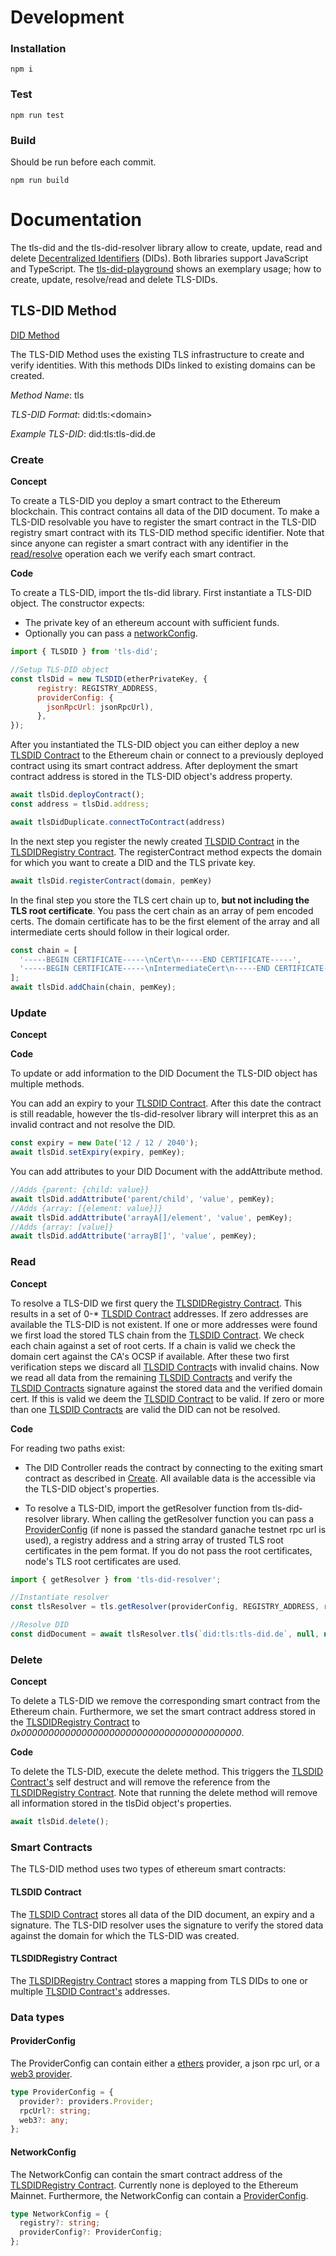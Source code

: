 # Development

### Installation

```
npm i
```


### Test

```
npm run test
```

### Build

Should be run before each commit.

```
npm run build
```

# Documentation

The tls-did and the tls-did-resolver library allow to create, update, read and delete [Decentralized Identifiers](https://www.w3.org/TR/did-core/) (DIDs). Both libraries support JavaScript and TypeScript. The [tls-did-playground](https://github.com/digitalcredentials/tls-did-playground) shows an exemplary usage; how to create, update, resolve/read and delete TLS-DIDs.

## TLS-DID Method

[DID Method](https://www.w3.org/TR/did-core/#dfn-did-methods)

The TLS-DID Method uses the existing TLS infrastructure to create and verify identities. With this methods DIDs linked to existing domains can be created.

*Method Name*: tls

*TLS-DID Format*: did:tls:\<domain>

*Example TLS-DID*: did:tls:tls-did.de

### Create

**Concept**

To create a TLS-DID you deploy a smart contract  to the Ethereum blockchain. This contract contains all data of the DID document. To make a TLS-DID resolvable you have to register the smart contract in the TLS-DID registry smart contract with its TLS-DID method specific identifier. Note that since anyone can register a smart contract with any identifier in the [read/resolve](#read) operation each we verify each smart contract.

**Code**

To create a TLS-DID, import the tls-did library. First instantiate a TLS-DID object. The constructor expects:
* The private key of an ethereum account with sufficient funds.
* Optionally you can pass a [networkConfig](#networkConfig).

```javascript
import { TLSDID } from 'tls-did';

//Setup TLS-DID object
const tlsDid = new TLSDID(etherPrivateKey, {
      registry: REGISTRY_ADDRESS,
      providerConfig: {
        jsonRpcUrl: jsonRpcUrl),
      },
});
```

After you instantiated the TLS-DID object you can either deploy a new [TLSDID Contract](#TLSDID-Contract) to the Ethereum chain or connect to a previously deployed contract using its smart contract address. After deployment the smart contract address is stored in the TLS-DID object's address property.

```javascript
await tlsDid.deployContract();
const address = tlsDid.address;
```

```javascript
await tlsDidDuplicate.connectToContract(address)
```

In the next step you register the newly created [TLSDID Contract](#TLSDID-Contract) in the [TLSDIDRegistry Contract](#TLSDIDRegistry-Contract). The registerContract method expects the domain for which you want to create a DID and the TLS private key.

```javascript
await tlsDid.registerContract(domain, pemKey)

```

In the final step you store the TLS cert chain up to, **but not including the TLS root certificate**. You pass the cert chain as an array of pem encoded certs. The domain certificate has to be the first element of the array and all intermediate certs should follow in their logical order.

```javascript
const chain = [
  '-----BEGIN CERTIFICATE-----\nCert\n-----END CERTIFICATE-----',
  '-----BEGIN CERTIFICATE-----\nIntermediateCert\n-----END CERTIFICATE-----',
];
await tlsDid.addChain(chain, pemKey);
```
### Update
**Concept**

**Code**

To update or add information to the DID Document the TLS-DID object has multiple methods.

You can add an expiry to your [TLSDID Contract](#TLSDID-Contract). After this date the contract is still readable, however the tls-did-resolver library will interpret this as an invalid contract and not resolve the DID.

```javascript
const expiry = new Date('12 / 12 / 2040');
await tlsDid.setExpiry(expiry, pemKey);
```

You can add attributes to your DID Document with the addAttribute method.
```javascript
//Adds {parent: {child: value}}
await tlsDid.addAttribute('parent/child', 'value', pemKey);
//Adds {array: [{element: value}]}
await tlsDid.addAttribute('arrayA[]/element', 'value', pemKey);
//Adds {array: [value]}
await tlsDid.addAttribute('arrayB[]', 'value', pemKey);
```
### Read
**Concept**

To resolve a TLS-DID we first query the [TLSDIDRegistry Contract](#TLSDIDRegistry-Contract). This results in a set of 0-* [TLSDID Contract](#TLSDID-Contract) addresses. If zero addresses are available the TLS-DID is not existent. If one or more addresses were found we first load the stored TLS chain from the [TLSDID Contract](#TLSDID-Contract). We check each chain against a set of root certs. If a chain is valid we check the domain cert against the CA's OCSP if available. After these two first verification steps we discard all [TLSDID Contract](#TLSDID-Contract)s with invalid chains. Now we read all data from the remaining [TLSDID Contracts](#TLSDID-Contract) and verify the [TLSDID Contracts](#TLSDID-Contract) signature against the stored data and the verified domain cert. If this is valid we deem the [TLSDID Contract](#TLSDID-Contract) to be valid. If zero or more than one [TLSDID Contracts](#TLSDID-Contract) are valid the DID can not be resolved.

**Code**

For reading two paths exist:

* The DID Controller reads the contract by connecting to the exiting smart contract as described in [Create](#Create). All available data is the accessible via the TLS-DID object's properties.

* To resolve a TLS-DID, import the getResolver function from tls-did-resolver library. When calling the getResolver function you can pass a [ProviderConfig](#ProviderConfig) (if none is passed the standard ganache testnet rpc url is used), a registry address and a string array of trusted TLS root certificates in the pem format. If you do not pass the root certificates, node's TLS root certificates are used.

```javascript
import { getResolver } from 'tls-did-resolver';

//Instantiate resolver
const tlsResolver = tls.getResolver(providerConfig, REGISTRY_ADDRESS, rootCerts);

//Resolve DID
const didDocument = await tlsResolver.tls(`did:tls:tls-did.de`, null, null);
```

### Delete
**Concept**

To delete a TLS-DID we remove the corresponding smart contract from the Ethereum chain. Furthermore, we set the smart contract address stored in the [TLSDIDRegistry Contract](#TLSDIDRegistry-Contract) to *0x0000000000000000000000000000000000000000*.

**Code**

To delete the TLS-DID, execute the delete method. This triggers the [TLSDID Contract's](#TLSDID-Contract) self destruct and will remove the reference from the [TLSDIDRegistry Contract](#TLSDIDRegistry-Contract). Note that running the delete method will remove all information stored in the tlsDid object's properties.
```javascript
await tlsDid.delete();
```

### Smart Contracts
The TLS-DID method uses two types of ethereum smart contracts:

#### **TLSDID Contract**

The [TLSDID Contract](https://github.com/digitalcredentials/tls-did-registry/blob/master/contracts/TLSDID.sol) stores all data of the DID document, an expiry and a signature. The TLS-DID resolver uses the signature to verify the stored data against the domain for which the TLS-DID was created.

#### **TLSDIDRegistry Contract**

The [TLSDIDRegistry Contract](https://github.com/digitalcredentials/tls-did-registry/blob/master/contracts/TLSDIDRegistry.sol) stores a mapping from TLS DIDs to one or multiple [TLSDID Contract's](#TLSDID-Contract) addresses.

### Data types

#### ProviderConfig
The ProviderConfig can contain either a [ethers](https://github.com/ethers-io/ethers.js#readme) provider, a json rpc url, or a [web3 provider](https://web3js.readthedocs.io/en/v1.2.11/web3.html#providers).
```typescript
type ProviderConfig = {
  provider?: providers.Provider;
  rpcUrl?: string;
  web3?: any;
};
```
#### NetworkConfig
The NetworkConfig can contain the smart contract address of the [TLSDIDRegistry Contract](#TLSDIDRegistry-Contract). Currently none is deployed to the Ethereum Mainnet. Furthermore, the NetworkConfig can contain a [ProviderConfig](#ProviderConfig).

```typescript
type NetworkConfig = {
  registry?: string;
  providerConfig?: ProviderConfig;
};
```
